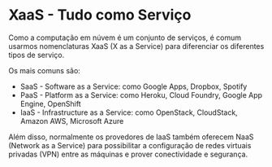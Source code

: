 # XaaS - Tudo como Serviço

Como a computação em núvem é um conjunto de serviços, é comum usarmos nomenclaturas XaaS (X as a Service) para diferenciar os diferentes tipos de serviço.

Os mais comuns são:

* SaaS - Software as a Service: como Google Apps, Dropbox, Spotify
* PaaS - Platform as a Service: como Heroku, Cloud Foundry, Google App Engine, OpenShift
* IaaS - Infrastructure as a Service: como OpenStack, CloudStack, Amazon AWS, Microsoft Azure

Além disso, normalmente os provedores de IaaS também oferecem NaaS (Network as a Service) para possibilitar a configuração de redes virtuais privadas (VPN) entre as máquinas e prover conectividade e segurança.
